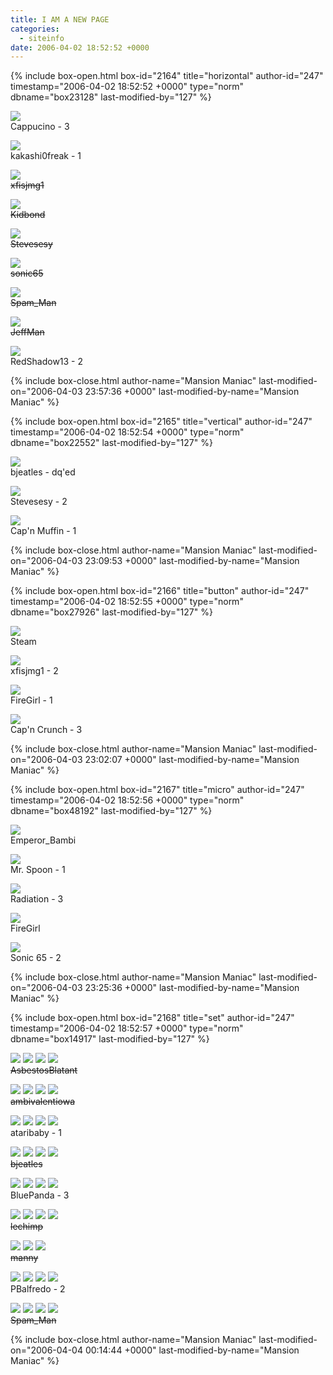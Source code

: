 ```yaml
---
title: I AM A NEW PAGE
categories:
  - siteinfo
date: 2006-04-02 18:52:52 +0000
---
```

{% include box-open.html box-id="2164" title="horizontal" author-id="247" timestamp="2006-04-02 18:52:52 +0000" type="norm" dbname="box23128" last-modified-by="127" %}
<p><img src="http://starmen.net/files/0000/2f3c/cappucino-horizontal.png" />
<br />Cappucino - 3</p>
<p><img src="http://starmen.net/files/0000/2f9e/kakashi0freak-horizontal.png" />
<br />kakashi0freak - 1</p>
<p><img src="http://starmen.net/files/0000/2fe2/xfisjmg1-horizontal.gif" />
<br /><strike>xfisjmg1</strike></p>
<p><img src="http://starmen.net/files/0000/2ffa/kidbond-horizontal.png" />
<br /><strike>Kidbond</strike></p>
<p><img src="http://starmen.net/files/0000/3002/banner.JPG" />
<br /><strike>Stevesesy</strike></p>
<p><img src="http://starmen.net/files/0000/303f/sonic65-horizontal.PNG" />
<br /><strike>sonic65</strike></p>
<p><img src="http://starmen.net/files/0000/3059/Starmen.net%20Banner.png" />
<br /><strike>Spam_Man</strike></p>
<p><img src="http://starmen.net/files/0000/3076/jeffman-horizontal.png" />
<br /><strike>JeffMan</strike></p>
<p><img src="http://starmen.net/files/0000/307a/redshadow13-horizontal.gif" />
<br />RedShadow13 - 2</p>
{% include box-close.html author-name="Mansion Maniac" last-modified-on="2006-04-03 23:57:36 +0000" last-modified-by-name="Mansion Maniac" %}

{% include box-open.html box-id="2165" title="vertical" author-id="247" timestamp="2006-04-02 18:52:54 +0000" type="norm" dbname="box22552" last-modified-by="127" %}
<p><img src="http://starmen.net/files/0000/2f4d/bjeatles-vertical.gif" />
<br />bjeatles - dq'ed</p>
<p><img src="http://starmen.net/files/0000/3004/bannere.JPG" />
<br />Stevesesy - 2</p>
<p><img src="http://starmen.net/files/0000/3048/capnmuffin-vertical.png" />
<br />Cap'n Muffin - 1</p>
{% include box-close.html author-name="Mansion Maniac" last-modified-on="2006-04-03 23:09:53 +0000" last-modified-by-name="Mansion Maniac" %}

{% include box-open.html box-id="2166" title="button" author-id="247" timestamp="2006-04-02 18:52:55 +0000" type="norm" dbname="box27926" last-modified-by="127" %}
<p><img src="http://starmen.net/files/0000/2f41/Steam-Button.gif" />
<br />Steam</p>
<p><img src="http://starmen.net/files/0000/2fe1/xfisjmg1-button.gif" />
<br />xfisjmg1 - 2</p>
<p><img src="http://starmen.net/files/0000/2ff3/firegirl-button.gif.gif" />
<br />FireGirl - 1</p>
<p><img src="http://starmen.net/files/0000/3079/capncrunch-120x60.jpg" />
<br />Cap'n Crunch - 3</p>
{% include box-close.html author-name="Mansion Maniac" last-modified-on="2006-04-03 23:02:07 +0000" last-modified-by-name="Mansion Maniac" %}

{% include box-open.html box-id="2167" title="micro" author-id="247" timestamp="2006-04-02 18:52:56 +0000" type="norm" dbname="box48192" last-modified-by="127" %}
<p><img src="http://starmen.net/files/0000/2f86/Emperor_Bambi-micro.gif" />
<br />Emperor_Bambi</p>
<p><img src="http://starmen.net/files/0000/2fa0/smnet.bmp" />
<br />Mr. Spoon - 1</p>
<p><img src="http://starmen.net/files/0000/2ff2/radbanner3.png" />
<br />Radiation - 3</p>
<p><img src="http://starmen.net/files/0000/2ff4/firegirl-micro.gif.gif" />
<br />FireGirl</p>
<p><img src="http://starmen.net/files/0000/3021/Sonic65-micro.png" />
<br />Sonic 65 - 2</p>
{% include box-close.html author-name="Mansion Maniac" last-modified-on="2006-04-03 23:25:36 +0000" last-modified-by-name="Mansion Maniac" %}

{% include box-open.html box-id="2168" title="set" author-id="247" timestamp="2006-04-02 18:52:57 +0000" type="norm" dbname="box14917" last-modified-by="127" %}
<p><img src="http://starmen.net/siteinfo/banners/AsbestosBlatant-vertical.png" /> <img src="http://starmen.net/siteinfo/banners/AsbestosBlatant-horizontal.png" /> <img src="http://starmen.net/siteinfo/banners/AsbestosBlatant-button.png" /> <img src="http://starmen.net/siteinfo/banners/AsbestosBlatant-micro.png" />
<br /><strike>AsbestosBlatant</strike></p>
<p><img src="http://starmen.net/siteinfo/banners/ambivalentiowa-vertical.jpg" /> <img src="http://starmen.net/siteinfo/banners/ambivalentiowa-horizontal.jpg" /> <img src="http://starmen.net/siteinfo/banners/ambivalentiowa-button.jpg" /> <img src="http://starmen.net/siteinfo/banners/ambivalentiowa-micro.jpg" />
<br /><strike>ambivalentiowa</strike></p>
<p><img src="http://starmen.net/siteinfo/banners/ataribaby-vertical.png" /> <img src="http://starmen.net/siteinfo/banners/ataribaby-horizontal.png" /> <img src="http://starmen.net/siteinfo/banners/ataribaby-button.png" /> <img src="http://starmen.net/siteinfo/banners/ataribaby-micro.png" />
<br />ataribaby - 1</p>
<p><img src="http://starmen.net/siteinfo/banners/bjeatles-vertical.gif" /> <img src="http://starmen.net/siteinfo/banners/bjeatles-horizontal.gif" /> <img src="http://starmen.net/siteinfo/banners/bjeatles-button.gif" /> <img src="http://starmen.net/siteinfo/banners/bjeatles-micro.gif" />
<br /><strike>bjeatles</strike></p>
<p><img src="http://starmen.net/siteinfo/banners/BluePanda-vertical.jpg" /> <img src="http://starmen.net/siteinfo/banners/BluePanda-horizontal.jpg" /> <img src="http://starmen.net/siteinfo/banners/BluePanda-button.gif" /> <img src="http://starmen.net/siteinfo/banners/BluePanda-micro.gif" />
<br />BluePanda - 3</p>
<p><img src="http://starmen.net/siteinfo/banners/lechimp-vertical.png" /> <img src="http://starmen.net/siteinfo/banners/lechimp-horizontal.png" /> <img src="http://starmen.net/siteinfo/banners/lechimp-button.png" /> <img src="http://starmen.net/siteinfo/banners/lechimp-micro.png" />
<br /><strike>lechimp</strike></p>
<p><img src="http://starmen.net/siteinfo/banners/manny-verticle.jpg" /> <img src="http://starmen.net/siteinfo/banners/manny-horizontal.jpg" /> <img src="http://starmen.net/siteinfo/banners/manny-button.jpg" />
<br /><strike>manny</strike></p>
<p><img src="http://starmen.net/siteinfo/banners/PBalfredo-vertical.gif" /> <img src="http://starmen.net/siteinfo/banners/PBalfredo-horizontal.gif" /> <img src="http://starmen.net/siteinfo/banners/PBalfredo-button.gif" /> <img src="http://starmen.net/siteinfo/banners/PBalfredo-micro.gif" />
<br />PBalfredo - 2</p>
<p><img src="http://starmen.net/siteinfo/banners/Spammy-Vertical.png.png" /> <img src="http://starmen.net/siteinfo/banners/Spammy-horizontal.png.png" /> <img src="http://starmen.net/siteinfo/banners/Spammy-button.png.png" /> <img src="http://starmen.net/siteinfo/banners/Spammy-micro.png.png" />
<br /><strike>Spam_Man</strike></p>
{% include box-close.html author-name="Mansion Maniac" last-modified-on="2006-04-04 00:14:44 +0000" last-modified-by-name="Mansion Maniac" %}
